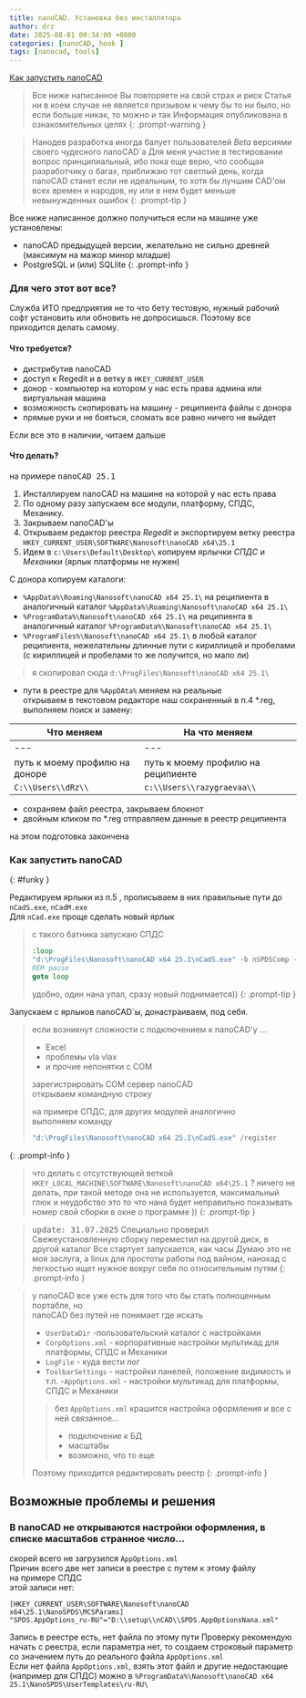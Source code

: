 ```yaml
---
title: nanoCAD. Установка без инсталлятора
author: drz
date: 2025-08-01 00:34:00 +0800
categories: [nanoCAD, hook ]
tags: [nanocad, tools]
---
```


[Как запустить nanoCAD](#funky)

> Все ниже написанное Вы повторяете на свой страх и риск
> Статья ни в коем случае не является призывом к чему бы то ни было, 
> но если больше никак, то можно и так 
> Информация опубликована в ознакомительных целях
{: .prompt-warning }


> Нанодев разработка иногда балует пользователей _Beta_ версиями своего чудесного nanoCAD`a
> Для меня участие в тестировании вопрос принципиальный, ибо пока еще верю,
> что сообщая разработчику о багах, приближаю тот светлый день, когда nanoCAD станет если не идеальным,
> то хотя бы лучшим CAD'ом всех времен и народов, ну или в нем будет меньше невынужденных ошибок
{: .prompt-tip }


Все ниже написанное должно получиться если на машине уже установлены:
 -  nanoCAD предыдущей версии, желательно не сильно древней (максимум на мажор минор младше)
 - PostgreSQL и (или) SQLlite
{: .prompt-info }

### Для чего этот вот все?

Служба ИТО предприятия не то что бету тестовую, нужный рабочий софт установить или обновить не допросишься.
Поэтому все приходится делать самому.

#### Что требуется?

- дистрибутив  nanoCAD
- доступ к Regedit и в ветку в `HKEY_CURRENT_USER` 
- донор - компьютер на котором у нас есть права админа или виртуальная машина 
- возможность скопировать на машину - реципиента файлы с донора
- прямые руки и не бояться, сломать все равно ничего не выйдет

Если все это в наличии, читаем дальше

#### Что делать?

на примере <kbd>nanoCAD 25.1</kbd>

1. Инсталлируем  nanoCAD на машине на которой у нас есть права
2. По одному разу запускаем все модули, платформу, СПДС, Механику.
3. Закрываем nanoCAD'ы
4. Открываем редактор реестра _Regedit_ и экспортируем ветку реестра `HKEY_CURRENT_USER\SOFTWARE\Nanosoft\nanoCAD x64\25.1`
5. Идем в `c:\Users\Default\Desktop\` копируем ярлычки _СПДС_ и _Механики_ (ярлык платформы не нужен)

 С донора копируем каталоги:
 - `%AppData%\Roaming\Nanosoft\nanoCAD x64 25.1\` на реципиента в аналогичный каталог `%AppData%\Roaming\Nanosoft\nanoCAD x64 25.1\`
-  `%ProgramData%\Nanosoft\nanoCAD x64 25.1\` на реципиента в аналогичный каталог `%ProgramData%\Nanosoft\nanoCAD x64 25.1\`
 - `%ProgramFiles%\Nanosoft\nanoCAD x64 25.1\` в любой каталог реципиента, нежелательны длинные пути с кириллицей и пробелами (с кириллицей и пробелами то же получится, но мало ли) 
 
> я скопировал сюда `d:\ProgFiles\Nanosoft\nanoCAD x64 25.1\` 

  - пути в реестре для `%AppDAta%` меняем на реальные \
  открываем в текстовом редакторе наш сохраненный в п.4 \*.reg, выполняем поиск и замену:
  
  |Что меняем|На что меняем|
  |---|---|
  |---|---|
  |путь к моему профилю на доноре |путь к моему профилю на реципиенте|
  |`C:\\Users\\dRz\\` |`c:\\Users\\razygraevaa\\`|
  
- сохраняем файл реестра, закрываем блокнот
- двойным кликом по \*.reg отправляем данные в реестр реципиента

на этом подготовка закончена
 
### Как запустить nanoCAD
{: #funky }

Редактируем ярлыки из п.5 , прописываем в них правильные пути до `nCadS.exe`, `nCadM.exe`\
Для `nCad.exe` проще сделать новый ярлык

> с такого батника запускаю СПДС
> 
> ```bat
> :loop
> "d:\ProgFiles\Nanosoft\nanoCAD x64 25.1\nCadS.exe" -b nSPDSComp -r SPDS -a nanoCAD_x64_SPDS_25.1 -oleid {729C2166-C825-455C-80F0-5E5F48C23E8E}
> REM pause
> goto loop
> ```
> удобно, один нана упал, сразу новый поднимается))
{: .prompt-tip }

Запускаем с ярлыков nanoCAD`ы, донастраиваем, под себя.


> если возникнут сложности с подключением к nanoCAD'у ...
> - Excel 
> - проблемы vla vlax 
> - и прочие непонятки с COM
> 
> зарегистрировать COM сервер nanoCAD\
> открываем командную строку
>
> на примере СПДС, для других модулей аналогично\
>  выполняем команду
> ```bat
> "d:\ProgFiles\Nanosoft\nanoCAD x64 25.1\nCadS.exe" /register
> ```
{: .prompt-info }

> что делать с отсутствующей веткой `HKEY_LOCAL_MACHINE\SOFTWARE\Nanosoft\nanoCAD x64\25.1` ?
> ничего не делать, при такой методе она не используется,
> максимальный глюк и неудобство это то что нана будет неправильно показывать номер свой сборки в окне о программе ))
{: .prompt-tip }

> <kbd>update: 31.07.2025</kbd>
> Специально проверил
> Свежеустановленную сборку переместил на другой диск, в другой каталог
> Все стартует запускается, как часы
> Думаю это не моя заслуга, а linux для простоты работы под вайном, нанокад  с легкостью ищет нужное вокруг себя по относительным путям
{: .prompt-info }

> у nanoCAD все уже есть для того что бы стать полноценным портабле, но\
>  nanoCAD без путей не понимает где искать
> - `UserDataDir` -пользовательский каталог с настройками  
> - `CorpOptions.xml` - корпоративные настройки мультикад для платформы, СПДС и Механики
> - `LogFile` - куда вести лог
> - `ToolbarSettings` - настройки панелей, положение видимость и т.п.
> -`AppOptions.xml` - настройки мультикад для платформы, СПДС и Механики
>>  без `AppOptions.xml` крашится настройка оформления и все с ней связанное...
>> - подключение к БД
>> - масштабы
> >- возможно, что то еще
> 
> Поэтому приходится редактировать реестр
{: .prompt-info }

## Возможные проблемы и решения

### В nanoCAD не открываются настройки оформления, в списке масштабов странное число...

скорей всего не загрузился  `AppOptions.xml`\
Причин всего две нет записи в реестре с путем к этому файлу \
на примере СПДС\
этой записи нет:

```reg
[HKEY_CURRENT_USER\SOFTWARE\Nanosoft\nanoCAD x64\25.1\NanoSPDS\MCSParams]
"SPDS.AppOptions_ru-RU"="D:\\setup\\nCAD\\SPDS.AppOptionsNana.xml"
```

Запись в реестре есть, нет файла по этому пути
Проверку рекомендую начать с реестра, если параметра нет,
то создаем строковый параметр со значением путь до реального файла `AppOptions.xml`
 \
 Если нет файла `AppOptions.xml`, взять этот файл и другие недостающие (например для СПДС) можно в 
 `%ProgramData%\Nanosoft\nanoCAD x64 25.1\NanoSPDS\UserTemplates\ru-RU\`
